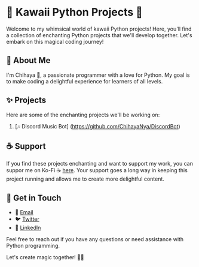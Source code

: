 # 💖 Kawaii Python Projects 💖

Welcome to my whimsical world of kawaii Python projects! Here, you'll find a collection of enchanting Python projects that we'll develop together. Let's embark on this magical coding journey!

## 🌈 About Me

I'm Chihaya 🌸, a passionate programmer with a love for Python. My goal is to make coding a delightful experience for learners of all levels.

## ✨ Projects

Here are some of the enchanting projects we'll be working on:

1. [🎶 Discord Music Bot] (https://github.com/ChihayaNya/DiscordBot)

## ☕ Support

If you find these projects enchanting and want to support my work, you can suppor me on Ko-Fi ☕ [here](https://ko-fi.com/chihayanya). Your support goes a long way in keeping this project running and allows me to create more delightful content.

## 💌 Get in Touch

- 📧 [Email](mailto:kuroyume-chan@outlook.com)
- 🐦 [Twitter](https://twitter.com/KuroD)
- 💼 [LinkedIn](https://www.linkedin.com/in/paulina-araya/)

Feel free to reach out if you have any questions or need assistance with Python programming.
 

Let's create magic together! 🚀🐍

